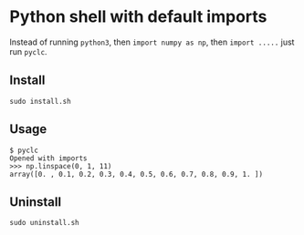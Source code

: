 # Python shell with default imports
Instead of running `python3`, then `import numpy as np`, then `import .....` just run `pyclc`.
## Install
`sudo install.sh`
## Usage

    $ pyclc
    Opened with imports
    >>> np.linspace(0, 1, 11)
    array([0. , 0.1, 0.2, 0.3, 0.4, 0.5, 0.6, 0.7, 0.8, 0.9, 1. ])
## Uninstall
`sudo uninstall.sh`
